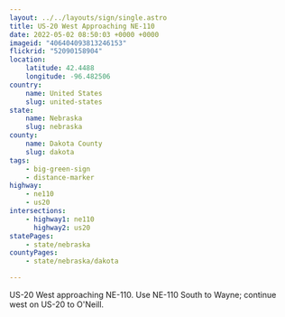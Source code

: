```yaml
---
layout: ../../layouts/sign/single.astro
title: US-20 West Approaching NE-110
date: 2022-05-02 08:50:03 +0000 +0000
imageid: "406404093813246153"
flickrid: "52090158904"
location:
    latitude: 42.4488
    longitude: -96.482506
country:
    name: United States
    slug: united-states
state:
    name: Nebraska
    slug: nebraska
county:
    name: Dakota County
    slug: dakota
tags:
    - big-green-sign
    - distance-marker
highway:
    - ne110
    - us20
intersections:
    - highway1: ne110
      highway2: us20
statePages:
    - state/nebraska
countyPages:
    - state/nebraska/dakota

---
```

US-20 West approaching NE-110.  Use NE-110 South to Wayne; continue west on US-20 to O'Neill.